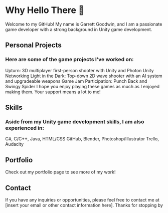 <!--
**garrettgoodwin/garrettgoodwin** is a ✨ _special_ ✨ repository because its `README.md` (this file) appears on your GitHub profile.

Here are some ideas to get you started:

- 🔭 I’m currently working on ...
- 🌱 I’m currently learning ...
- 👯 I’m looking to collaborate on ...
- 🤔 I’m looking for help with ...
- 💬 Ask me about ...
- 📫 How to reach me: ...
- 😄 Pronouns: ...
- ⚡ Fun fact: ...
-->
# Why Hello There 👋

Welcome to my GitHub! My name is Garrett Goodwin, and I am a passionate game developer with a strong background in Unity game development.

## Personal Projects
### Here are some of the game projects I've worked on:

Upturn: 3D multiplayer first-person shooter with Unity and Photon Unity Networking
Light in the Dark: Top-down 2D wave shooter with an AI system and upgradeable weapons
Game Jam Participation: Punch Back and Swingy Spider
I hope you enjoy playing these games as much as I enjoyed making them. Your support means a lot to me!

## Skills
### Aside from my Unity game development skills, I am also experienced in:

C#, C/C++, Java, HTML/CSS
GitHub, Blender, Photoshop/Illustrator
Trello, Audacity

## Portfolio
Check out my portfolio page to see more of my work!

## Contact
If you have any inquiries or opportunities, please feel free to contact me at [insert your email or other contact information here]. Thanks for stopping by
